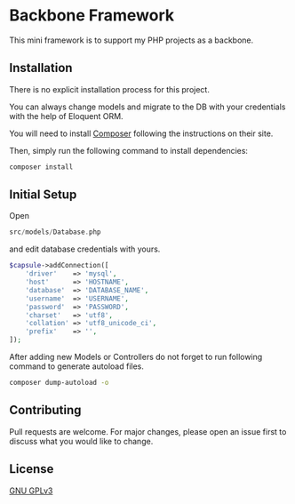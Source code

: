# Backbone Framework

This mini framework is to support my PHP projects as a backbone.

## Installation

There is no explicit installation process for this project.

You can always change models and migrate to the DB with your credentials with the help of Eloquent ORM.

You will need to install [Composer](http://getcomposer.org/) following the instructions on their site.

Then, simply run the following command to install dependencies:


```bash
composer install
```

## Initial Setup

Open 
```php
src/models/Database.php
```
and edit database credentials with yours.

```php
$capsule->addConnection([
    'driver'    => 'mysql',
    'host'      => 'HOSTNAME',
    'database'  => 'DATABASE_NAME',
    'username'  => 'USERNAME',
    'password'  => 'PASSWORD',
    'charset'   => 'utf8',
    'collation' => 'utf8_unicode_ci',
    'prefix'    => '',
]);
```

After adding new Models or Controllers do not forget to run following command to generate autoload files.
```bash
composer dump-autoload -o
```


## Contributing
Pull requests are welcome. For major changes, please open an issue first to discuss what you would like to change.

## License
[GNU GPLv3](https://choosealicense.com/licenses/gpl-3.0/)